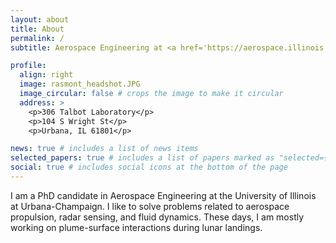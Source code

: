 ```yaml
---
layout: about
title: About
permalink: /
subtitle: Aerospace Engineering at <a href='https://aerospace.illinois.edu/'>UIUC</a>

profile:
  align: right
  image: rasmont_headshot.JPG
  image_circular: false # crops the image to make it circular
  address: >
    <p>306 Talbot Laboratory</p>
    <p>104 S Wright St</p>
    <p>Urbana, IL 61801</p>

news: true # includes a list of news items
selected_papers: true # includes a list of papers marked as "selected={true}"
social: true # includes social icons at the bottom of the page
---
```


I am a PhD candidate in Aerospace Engineering at the University of Illinois at Urbana-Champaign. I like to solve problems related to aerospace propulsion, radar sensing, and fluid dynamics.
These days, I am mostly working on plume-surface interactions during lunar landings.
